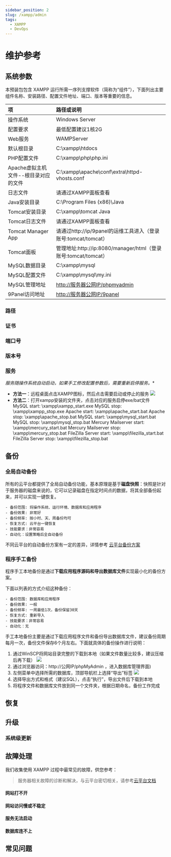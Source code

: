 ```yaml
---
sidebar_position: 2
slug: /xampp/admin
tags:
  - XAMPP
  - DevOps
---
```



# 维护参考

## 系统参数

本预装包包含 XAMPP 运行所需一序列支撑软件（简称为“组件”），下面列出主要组件名称、安装路径、配置文件地址、端口、版本等重要的信息。

| **项** | **路径或说明** |
| :--- | :--- |
| 操作系统 | Windows Server |
| 配置要求 | 最低配置建议1核2G |
| Web服务 | WAMPServer |
| 默认根目录 | C:\xampp\htdocs |
| PHP配置文件 | C:\xampp\php\php.ini |
| Apache虚拟主机文件--根目录对应的文件 | C:\xampp\apache\conf\extra\httpd-vhosts.conf |
| 日志文件 | 请通过XAMPP面板查看 |
| Java安装目录 | C:\Program Files (x86)\Java |
| Tomcat安装目录 | C:\xampp\tomcat Java |
| Tomcat日志文件 | 请通过XAMPP面板查看 |
| Tomcat Manager App | 请通过http://ip/9panel的运维工具进入（登录账号:tomcat/tomcat） |
| Tomcat面板 | 管理地址:http://ip:8080/manager/html（登录账号:tomcat/tomcat） |
| MySQL数据目录 | C:\xampp\mysql |
| MySQL配置文件 | C:\xampp\mysql\my.ini |
| MySQL管理地址 | [http://服务器公网IP/phpmyadmin](http://服务器公网IP/phpmyadmin) |
| 9Panel访问地址 | [http://服务器公网IP/9panel](http://服务器公网IP/9panel) |

### 路径

### 证书

### 端口号

### 版本号

### 服务

*服务随操作系统自动启动，如果手工修改配置参数后，需要重新启停服务。**

*   **方法一**：远程桌面点击XAMPP图标，然后点击需要启动或停止的服务 ![](http://libs.websoft9.com/Websoft9/DocsPicture/zh/xampp/xampp-ss-websoft9.png)
*   **方法二**：打开xampp安装的文件夹，点击对应的服务启停exe/bat文件 
	 MySQL start: \xampp\xampp_start.exe 
     MySQL stop: \xampp\xampp_stop.exe 
     Apache start: \xampp\apache_start.bat 
     Apache stop: \xampp\apache_stop.bat 
     MySQL start: \xampp\mysql_start.bat 
     MySQL stop: \xampp\mysql_stop.bat 
     Mercury Mailserver start: \xampp\mercury_start.bat 
     Mercury Mailserver stop: \xampp\mercury_stop.bat 
     FileZilla Server start: \xampp\filezilla_start.bat 
     FileZilla Server stop: \xampp\filezilla_stop.bat

## 备份

### 全局自动备份

所有的云平台都提供了全局自动备份功能，基本原理是基于**磁盘快照**：快照是针对于服务器的磁盘来说的，它可以记录磁盘在指定时间点的数据，将其全部备份起来，并可以实现一键恢复。

```
- 备份范围: 将操作系统、运行环境、数据库和应用程序
- 备份效果: 非常好
- 备份频率: 按小时、天、周备份均可
- 恢复方式: 云平台一键恢复
- 技能要求：非常容易
- 自动化：设置策略后全自动备份
```

不同云平台的自动备份方案有一定的差异，详情参考 [云平台备份方案](https://support.websoft9.com/docs/faq/zh/tech-instance.html)

### 程序手工备份

程序手工本地备份是通过**下载应用程序源码和导出数据库文件**实现最小化的备份方案。

下面以列表的方式介绍这种备份：
```
- 备份范围: 数据库和应用程序
- 备份效果: 一般
- 备份频率: 一周最低1次，备份保留30天
- 恢复方式: 重新导入
- 技能要求：非常容易
- 自动化：无
```

手工本地备份主要是通过下载应用程序文件和备份导出数据库文件，建议备份周期每月一次，备份文件保存6个月左右。下面就具体的备份操作进行说明：

1. 通过WinSCP将网站目录完整的下载到本地（如果文件数量比较多，建议压缩后再下载） 
  ![](http://libs.websoft9.com/Websoft9/DocsPicture/zh/winscp/winscp-download-websoft9.png)
2. 通过浏览器访问：http://公网IP/phpMyAdmin ，进入数据库管理界面)
3. 左侧菜单中选择所需的数据库，顶部导航栏上选择“导出”标签 
  ![](http://libs.websoft9.com/Websoft9/DocsPicture/zh/mysql/phpmyadmin-export-websoft9.png)
4. 选择导出方式和格式（建议SQL），点击“执行”，导出文件后下载到本地
5. 将程序文件和数据库文件放到同一个文件夹，根据日期命名，备份工作完成

## 恢复


## 升级

### 系统级更新

## 故障处理

我们收集使用 XAMPP 过程中最常见的故障，供您参考：
> 服务器相关故障的诊断和解决，与云平台密切相关，请参考[云平台文档](https://support.websoft9.com/docs/faq/zh/tech-instance.html)

#### 网站打不开

#### 网站访问慢或不稳定

#### 服务无法启动

#### 数据库连不上


## 常见问题
